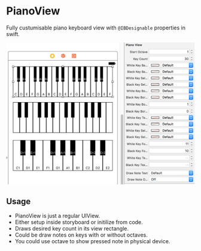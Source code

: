 PianoView
===

Fully custumisable piano keyboard view with `@IBDesignable` properties in swift.

![alt tag](https://github.com/cemolcay/PianoView/blob/master/demo.png?raw=true)

Usage
----

* PianoView is just a regular UIView.  
* Either setup inside storyboard or initilize from code.
* Draws desired key count in its view rectangle.
* Could be draw notes on keys with or without octaves.
* You could use octave to show pressed note in physical device.
